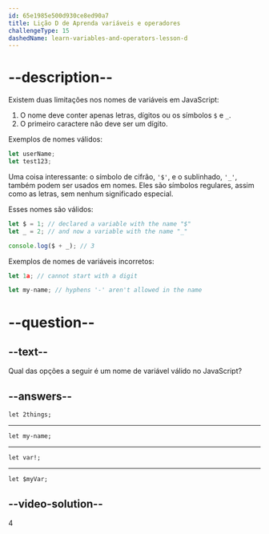 ```yaml
---
id: 65e1985e500d930ce8ed90a7
title: Lição D de Aprenda variáveis e operadores
challengeType: 15
dashedName: learn-variables-and-operators-lesson-d
---
```


# --description--

Existem duas limitações nos nomes de variáveis em JavaScript:

1. O nome deve conter apenas letras, dígitos ou os símbolos `$` e `_`.
1. O primeiro caractere não deve ser um dígito.

Exemplos de nomes válidos:

```js
let userName;
let test123;
```

Uma coisa interessante: o símbolo de cifrão, `'$'`, e o sublinhado, `'_'`, também podem ser usados em nomes. Eles são símbolos regulares, assim como as letras, sem nenhum significado especial.

Esses nomes são válidos:

```js
let $ = 1; // declared a variable with the name "$"
let _ = 2; // and now a variable with the name "_"

console.log($ + _); // 3
```

Exemplos de nomes de variáveis incorretos:

```js
let 1a; // cannot start with a digit

let my-name; // hyphens '-' aren't allowed in the name
```

# --question--

## --text--

Qual das opções a seguir é um nome de variável válido no JavaScript?

## --answers--

`let 2things;`

---

`let my-name;`

---

`let var!;`

---

`let $myVar;`


## --video-solution--

4
